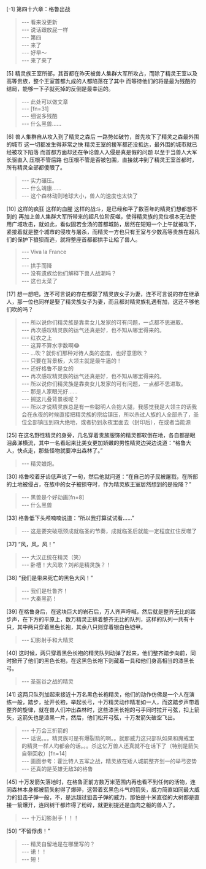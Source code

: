
[-1] 第四十六章：格鲁出战
>--- 看来没更新<br>
>--- 说话跟放屁一样<br>
>--- 第四<br>
>--- 来了<br>
>--- 好早～<br>
>--- 来了来了<br>

[5] 精灵族王室所部，其首都在昨天被兽人集群大军所攻占，而除了精灵王室以及高等贵族，整个王室首都九成的人都陷落在了其中 而等待他们的将是最为残酷的结局，能够一下子就死掉的反倒是最幸运的。
>--- 此处可以做文章<br>
>--- [fn=31]<br>
>--- 细说多残酷<br>
>--- 什么黑兽……<br>

[6] 兽人集群自从攻入到了精灵之森后 一路势如破竹，首先攻下了精灵之森最外围的城市 这一切都发生得非常之快 精灵王室的援军都还没抵达，最外围的城市就已经被攻下陷落 而首都方面却还在争论兽人入侵是真是假的问题 以至于当兽人大军长驱直入 压根不管后路 也压根不管是否被包围，直接就冲到了精灵王室首都时，所有精灵全部都傻眼了。
>--- 实力碾压。<br>
>--- 什么靖康……<br>
>--- 这个森林动则地球大小，兽人的速度也太快了<br>

[10] 这样的疯狂 这样的血腥 这样的战斗，是已经和平了数百年的精灵们想都想不到的 再加上兽人集群大军所带来的超凡位阶反噬，使得精灵族的灵位根本无法使用广域攻击，就如此，看似固若金汤的首都城防，居然在短短一个上午就被攻下，紧接着就是整个城市的侵攻与屠杀，而精灵一方也只有王室与少数高等贵族在超凡们的保护下狼狈而逃，就将整座首都都拱手让給了兽人。
>--- Viva la France<br>
>--- <br>
>--- 拱手而降<br>
>--- 没有遗族给他们解释下兽人战潮吗？<br>
>--- 这也太菜了<br>

[17] 想一想吧，连不可言说的存在都娶了精灵族女子为妻，连不可言说的存在继承人，那一位也同样是娶了精灵族女子为妻，而且都对精灵族礼遇有加，这还不够他们吹的吗？
>--- 所以说你们精灵族是靠卖女儿发家的可有问题，一点都不思进取。<br>
>--- 再次感叹精灵族的运气还真是好，也不知从哪里得来的。<br>
>--- 红衣之上<br>
>--- 这算不算水字数啊😂<br>
>--- …吹？就你们那种对待人类的态度，也好意思吹？<br>
>--- 只要在背景板，大领主就是最牛逼的！<br>
>--- 还好格鲁不是女的<br>
>--- 再次感叹精灵族的运气还真是好，也不知从哪里得来的。<br>
>--- 所以说你们精灵族是靠卖女儿发家的可有问题，一点都不思进取。<br>
>--- 那是人家眼光好……<br>
>--- 搁这儿叠背景板呢？<br>
>--- 所以才说精灵族总是有一些聪明人会抱大腿，我感觉我是大领主的话我会在永夜的时候直接把精灵族的宗给镇压，所以杀过人族的人全部杀了，圣位全部镇压到四大绝地，或者扔到永夜里面去（封印后），在或者当能源<br>

[25] 在这名野性精灵的身旁，几名穿着贵族服饰的精灵都软倒在地，各自都是眼泪鼻涕横流，其中一名看起来比美女更加娇嫩的男性精灵边哭边说道：“格鲁大人，快点走，那些怪物就要冲出森林了。”
>--- 精灵娘炮。<br>

[30] 格鲁咬着牙齿低声说了一句，然后他就问道：“在自己的子民被屠戮，在所部的土地被侵占，在族中的女子被掠夺时，作为精灵族王室居然想到的是投降？”
>--- 黑兽是个好动画[fn=8]<br>
>--- 什么黑兽<br>

[33] 格鲁低下头颅喃喃说道：“所以我打算试试看……”
>--- 这是要突破瓶颈成就临圣的节奏，成就临圣后就能一定程度扛住反噬了<br>

[37] “风，风，风！”
>--- 大汉正统在精灵（笑）<br>
>--- 卧槽！大风歌？刘邦是精灵族？！<br>

[38] “我们是带来死亡的黑色大风！”
>--- 我们是杜鲁齐！<br>
>--- 大秦黑箭！<br>

[39] 在格鲁身后，在这块巨大的岩石后，万人齐声呼喊，然后就是整齐无比的踏步声，在下方的平原上，数万精灵正排着整齐无比的队列，这样的队列一共有十只，其中两只穿着黑色长袍，其余八只则穿着银白色铠甲。
>--- 幻影射手和大精灵<br>

[40] 这时候，两只穿着黑色长袍的精灵队列动弹了起来，他们整齐踏步向前，同时掀开了他们的黑色长袍，在这黑色长袍下则藏着一具和他们身高相当的漆黑长弓。
>--- 圣盔谷之战的精灵<br>

[41] 这两只队列加起来接近十万名黑色长袍精灵，他们的动作仿佛是一个人在演练一般，踏步，扯开长袍，举起长弓，十万精灵动作精准如一人，而这踏步声带着整齐的旋律，就在兽人们冲出森林时，这些漆黑长袍的弓手同时拉开弓弦，扣上箭矢，这箭矢也是漆黑一片，然后，他们松开弓弦，十万发箭矢破空飞出。
>--- 十万会三折箭的<br>
>--- 话说。。。精灵族可是有爆裂箭的啊。。就那威力这只部队如果和魔戒里的精灵一样人均都会的话。。。杀这亿万兽人还真就不在话下了（特别是箭矢自带回收）[fn=14]<br>
>--- 画面参考：霍比特人五军之战，精灵族在矮人城前整齐划一的举弓姿势<br>
>--- 还真的是英雄无敌3的格鲁<br>

[45] 十万发箭矢落地时，在格鲁正前方数万米范围内再也看不到任何的活物，连同森林本身都被箭矢射得了爆碎，这带着玄黑色斗气的箭矢，威力简直如同最大威力的狙击子弹一般，不，是远超过狙击子弹的威力，那怕是十米直径的大树都是直接一箭爆开，连同树干都炸得了粉碎，就更别提还是血肉之躯的兽人了。
>--- 十万幻影射手！！！<br>

[50] “不留俘虏！”
>--- 精灵自留地是在哪里写的？<br>
>--- 诺！！<br>
>--- 短！<br>
